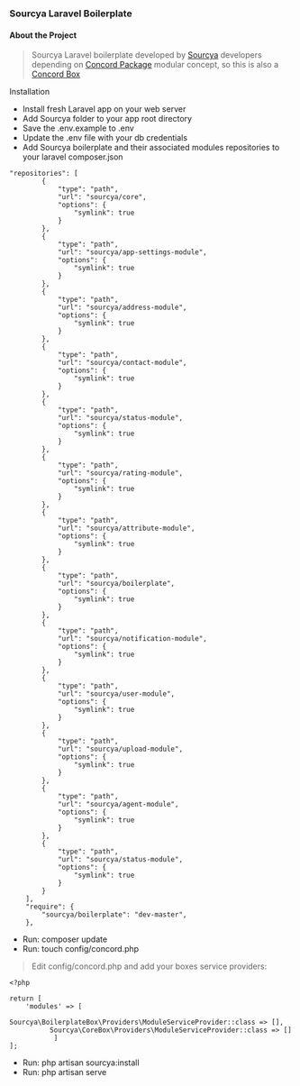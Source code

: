 ### Sourcya Laravel Boilerplate

#### About the Project
> Sourcya Laravel boilerplate developed by [Sourcya](https://sourcya.com) developers
> depending on [Concord Package](https://github.com/artkonekt/concord) modular concept, so this is also a [Concord Box](https://artkonekt.github.io/concord/#/boxes)

Installation

- Install fresh Laravel app on your web server
- Add Sourcya folder to your app root directory
- Save the .env.example to .env
- Update the .env file with your db credentials
- Add Sourcya boilerplate and their associated modules repositories to your laravel composer.json
``` 
"repositories": [
        {
            "type": "path",
            "url": "sourcya/core",
            "options": {
                "symlink": true
            }
        },
        {
            "type": "path",
            "url": "sourcya/app-settings-module",
            "options": {
                "symlink": true
            }
        },
        {
            "type": "path",
            "url": "sourcya/address-module",
            "options": {
                "symlink": true
            }
        },
        {
            "type": "path",
            "url": "sourcya/contact-module",
            "options": {
                "symlink": true
            }
        },
        {
            "type": "path",
            "url": "sourcya/status-module",
            "options": {
                "symlink": true
            }
        },
        {
            "type": "path",
            "url": "sourcya/rating-module",
            "options": {
                "symlink": true
            }
        },
        {
            "type": "path",
            "url": "sourcya/attribute-module",
            "options": {
                "symlink": true
            }
        },
        {
            "type": "path",
            "url": "sourcya/boilerplate",
            "options": {
                "symlink": true
            }
        },
        {
            "type": "path",
            "url": "sourcya/notification-module",
            "options": {
                "symlink": true
            }
        },
        {
            "type": "path",
            "url": "sourcya/user-module",
            "options": {
                "symlink": true
            }
        },
        {
            "type": "path",
            "url": "sourcya/upload-module",
            "options": {
                "symlink": true
            }
        },
        {
            "type": "path",
            "url": "sourcya/agent-module",
            "options": {
                "symlink": true
            }
        },
        {
            "type": "path",
            "url": "sourcya/status-module",
            "options": {
                "symlink": true
            }
        }
    ],
    "require": {
        "sourcya/boilerplate": "dev-master",
    },
```
- Run: composer update
- Run: touch config/concord.php

>Edit config/concord.php and add your boxes service providers:
```
<?php

return [
    'modules' => [
          Sourcya\BoilerplateBox\Providers\ModuleServiceProvider::class => [],
          Sourcya\CoreBox\Providers\ModuleServiceProvider::class => []
           ]
];
```
- Run: php artisan sourcya:install
- Run: php artisan serve
